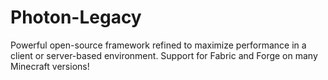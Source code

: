 # Photon-Legacy
Powerful open-source framework refined to maximize performance in a client or server-based environment. Support for Fabric and Forge on many Minecraft versions!
